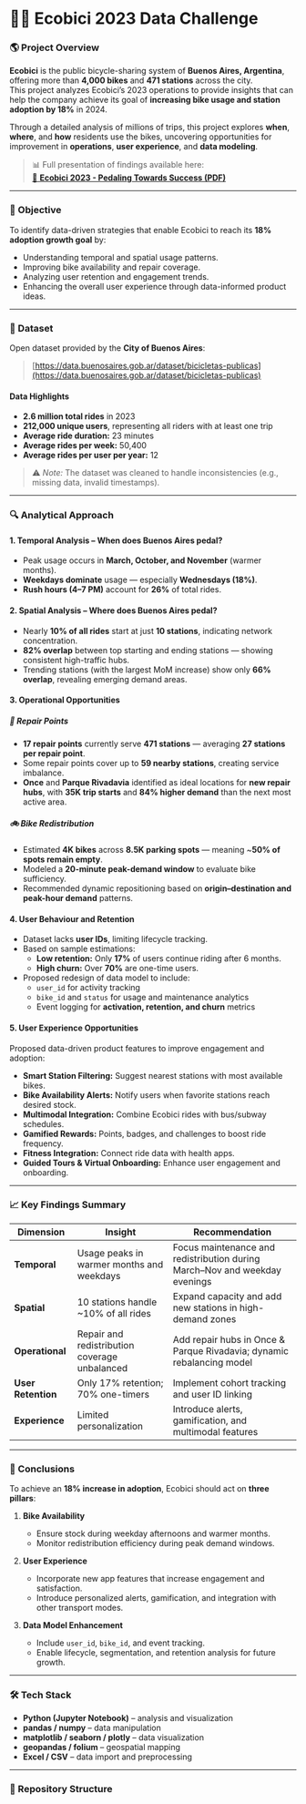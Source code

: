 # 🚴‍♀️ Ecobici 2023 Data Challenge  

### 🌎 Project Overview  
**Ecobici** is the public bicycle-sharing system of **Buenos Aires, Argentina**, offering more than **4,000 bikes** and **471 stations** across the city.  
This project analyzes Ecobici’s 2023 operations to provide insights that can help the company achieve its goal of **increasing bike usage and station adoption by 18%** in 2024.  

Through a detailed analysis of millions of trips, this project explores **when**, **where**, and **how** residents use the bikes, uncovering opportunities for improvement in **operations**, **user experience**, and **data modeling**.  

> 📊 Full presentation of findings available here:  
> [🎥 **Ecobici 2023 - Pedaling Towards Success (PDF)**](Ecobici%202023%20Challenge.pdf)

---

### 🎯 Objective  
To identify data-driven strategies that enable Ecobici to reach its **18% adoption growth goal** by:  
- Understanding temporal and spatial usage patterns.  
- Improving bike availability and repair coverage.  
- Analyzing user retention and engagement trends.  
- Enhancing the overall user experience through data-informed product ideas.

---

### 🧾 Dataset  
Open dataset provided by the **City of Buenos Aires**:  
> [https://data.buenosaires.gob.ar/dataset/bicicletas-publicas](https://data.buenosaires.gob.ar/dataset/bicicletas-publicas)

#### Data Highlights  
- **2.6 million total rides** in 2023  
- **212,000 unique users**, representing all riders with at least one trip  
- **Average ride duration:** 23 minutes  
- **Average rides per week:** 50,400  
- **Average rides per user per year:** 12  

> ⚠️ *Note:* The dataset was cleaned to handle inconsistencies (e.g., missing data, invalid timestamps).  

---

### 🔍 Analytical Approach  

#### 1. **Temporal Analysis – When does Buenos Aires pedal?**
- Peak usage occurs in **March, October, and November** (warmer months).  
- **Weekdays dominate** usage — especially **Wednesdays (18%)**.  
- **Rush hours (4–7 PM)** account for **26%** of total rides.  

#### 2. **Spatial Analysis – Where does Buenos Aires pedal?**
- Nearly **10% of all rides** start at just **10 stations**, indicating network concentration.  
- **82% overlap** between top starting and ending stations — showing consistent high-traffic hubs.  
- Trending stations (with the largest MoM increase) show only **66% overlap**, revealing emerging demand areas.  

#### 3. **Operational Opportunities**
##### 🧰 Repair Points  
- **17 repair points** currently serve **471 stations** — averaging **27 stations per repair point**.  
- Some repair points cover up to **59 nearby stations**, creating service imbalance.  
- **Once** and **Parque Rivadavia** identified as ideal locations for **new repair hubs**, with **35K trip starts** and **84% higher demand** than the next most active area.

##### 🚲 Bike Redistribution  
- Estimated **4K bikes** across **8.5K parking spots** — meaning ~**50% of spots remain empty**.  
- Modeled a **20-minute peak-demand window** to evaluate bike sufficiency.  
- Recommended dynamic repositioning based on **origin–destination and peak-hour demand** patterns.  

#### 4. **User Behaviour and Retention**
- Dataset lacks **user IDs**, limiting lifecycle tracking.  
- Based on sample estimations:  
  - **Low retention:** Only **17%** of users continue riding after 6 months.  
  - **High churn:** Over **70%** are one-time users.  
- Proposed redesign of data model to include:  
  - `user_id` for activity tracking  
  - `bike_id` and `status` for usage and maintenance analytics  
  - Event logging for **activation, retention, and churn** metrics  

#### 5. **User Experience Opportunities**
Proposed data-driven product features to improve engagement and adoption:
- **Smart Station Filtering:** Suggest nearest stations with most available bikes.  
- **Bike Availability Alerts:** Notify users when favorite stations reach desired stock.  
- **Multimodal Integration:** Combine Ecobici rides with bus/subway schedules.  
- **Gamified Rewards:** Points, badges, and challenges to boost ride frequency.  
- **Fitness Integration:** Connect ride data with health apps.  
- **Guided Tours & Virtual Onboarding:** Enhance user engagement and onboarding.  

---

### 📈 Key Findings Summary  

| Dimension | Insight | Recommendation |
|------------|----------|----------------|
| **Temporal** | Usage peaks in warmer months and weekdays | Focus maintenance and redistribution during March–Nov and weekday evenings |
| **Spatial** | 10 stations handle ~10% of all rides | Expand capacity and add new stations in high-demand zones |
| **Operational** | Repair and redistribution coverage unbalanced | Add repair hubs in Once & Parque Rivadavia; dynamic rebalancing model |
| **User Retention** | Only 17% retention; 70% one-timers | Implement cohort tracking and user ID linking |
| **Experience** | Limited personalization | Introduce alerts, gamification, and multimodal features |

---

### 🧠 Conclusions  

To achieve an **18% increase in adoption**, Ecobici should act on **three pillars**:

1. **Bike Availability**  
   - Ensure stock during weekday afternoons and warmer months.  
   - Monitor redistribution efficiency during peak demand windows.

2. **User Experience**  
   - Incorporate new app features that increase engagement and satisfaction.  
   - Introduce personalized alerts, gamification, and integration with other transport modes.

3. **Data Model Enhancement**  
   - Include `user_id`, `bike_id`, and event tracking.  
   - Enable lifecycle, segmentation, and retention analysis for future growth.  

---

### 🛠️ Tech Stack  
- **Python (Jupyter Notebook)** – analysis and visualization  
- **pandas / numpy** – data manipulation  
- **matplotlib / seaborn / plotly** – data visualization  
- **geopandas / folium** – geospatial mapping  
- **Excel / CSV** – data import and preprocessing  

---

### 📂 Repository Structure  
